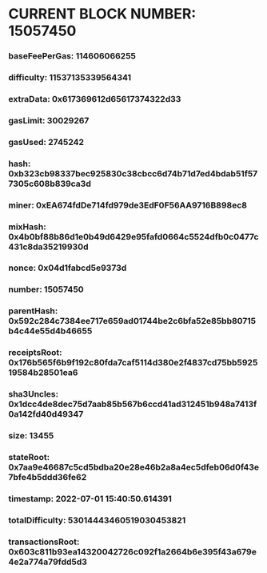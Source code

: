 # CURRENT BLOCK NUMBER: 15057450

### baseFeePerGas: 114606066255
### difficulty: 11537135339564341
### extraData: 0x617369612d65617374322d33
### gasLimit: 30029267
### gasUsed: 2745242
### hash: 0xb323cb98337bec925830c38cbcc6d74b71d7ed4bdab51f577305c608b839ca3d
### miner: 0xEA674fdDe714fd979de3EdF0F56AA9716B898ec8
### mixHash: 0x4b0bf88b86d1e0b49d6429e95fafd0664c5524dfb0c0477c431c8da35219930d
### nonce: 0x04d1fabcd5e9373d
### number: 15057450
### parentHash: 0x592c284c7384ee717e659ad01744be2c6bfa52e85bb80715b4c44e55d4b46655
### receiptsRoot: 0x176b565f6b9f192c80fda7caf5114d380e2f4837cd75bb592519584b28501ea6
### sha3Uncles: 0x1dcc4de8dec75d7aab85b567b6ccd41ad312451b948a7413f0a142fd40d49347
### size: 13455
### stateRoot: 0x7aa9e46687c5cd5bdba20e28e46b2a8a4ec5dfeb06d0f43e7bfe4b5ddd36fe62
### timestamp: 2022-07-01 15:40:50.614391
### totalDifficulty: 53014443460519030453821
### transactionsRoot: 0x603c811b93ea14320042726c092f1a2664b6e395f43a679e4e2a774a79fdd5d3
